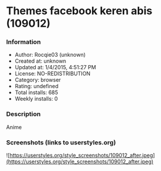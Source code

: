 # Themes facebook keren abis (109012)

### Information
- Author: Rocqie03 (unknown)
- Created at: unknown
- Updated at: 1/4/2015, 4:51:27 PM
- License: NO-REDISTRIBUTION
- Category: browser
- Rating: undefined
- Total installs: 685
- Weekly installs: 0


### Description
Anime


### Screenshots (links to userstyles.org)
![https://userstyles.org/style_screenshots/109012_after.jpeg](https://userstyles.org/style_screenshots/109012_after.jpeg)


